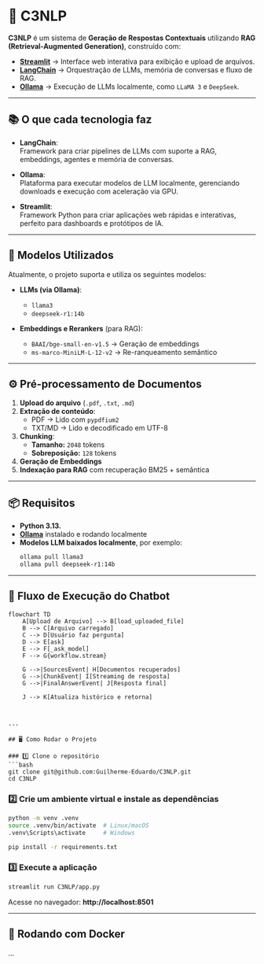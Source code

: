 # 🧠 C3NLP

**C3NLP** é um sistema de **Geração de Respostas Contextuais** utilizando **RAG (Retrieval-Augmented Generation)**, construído com:

- **[Streamlit](https://streamlit.io/)** → Interface web interativa para exibição e upload de arquivos.  
- **[LangChain](https://www.langchain.com/)** → Orquestração de LLMs, memória de conversas e fluxo de RAG.  
- **[Ollama](https://ollama.com/)** → Execução de LLMs localmente, como `LLaMA 3` e `DeepSeek`.  

---

## 📚 O que cada tecnologia faz

- **LangChain**:  
  Framework para criar pipelines de LLMs com suporte a RAG, embeddings, agentes e memória de conversas.

- **Ollama**:  
  Plataforma para executar modelos de LLM localmente, gerenciando downloads e execução com aceleração via GPU.

- **Streamlit**:  
  Framework Python para criar aplicações web rápidas e interativas, perfeito para dashboards e protótipos de IA.

---

## 🤖 Modelos Utilizados

Atualmente, o projeto suporta e utiliza os seguintes modelos:

- **LLMs (via Ollama)**:
  - `llama3`
  - `deepseek-r1:14b`  

- **Embeddings e Rerankers** (para RAG):
  - `BAAI/bge-small-en-v1.5` → Geração de embeddings  
  - `ms-marco-MiniLM-L-12-v2` → Re-ranqueamento semântico  

---

## ⚙️ Pré-processamento de Documentos

1. **Upload do arquivo** (`.pdf`, `.txt`, `.md`)  
2. **Extração de conteúdo**:
   - PDF → Lido com `pypdfium2`  
   - TXT/MD → Lido e decodificado em UTF-8  
3. **Chunking**:
   - **Tamanho:** `2048` tokens  
   - **Sobreposição:** `128` tokens  
4. **Geração de Embeddings**  
5. **Indexação para RAG** com recuperação BM25 + semântica  

---

## 📦 Requisitos

- **Python 3.13.**    
- **[Ollama](https://ollama.com/)** instalado e rodando localmente  
- **Modelos LLM baixados localmente**, por exemplo:
  ```bash
  ollama pull llama3
  ollama pull deepseek-r1:14b
  ```

---

## 🚀 Fluxo de Execução do Chatbot

```mermaid
flowchart TD
    A[Upload de Arquivo] --> B[load_uploaded_file]
    B --> C[Arquivo carregado]
    C --> D[Usuário faz pergunta]
    D --> E[ask]
    E --> F[_ask_model]
    F --> G{workflow.stream}

    G -->|SourcesEvent| H[Documentos recuperados]
    G -->|ChunkEvent| I[Streaming de resposta]
    G -->|FinalAnswerEvent| J[Resposta final]

    J --> K[Atualiza histórico e retorna]



---

## 🖥️ Como Rodar o Projeto

### 1️⃣ Clone o repositório
```bash
git clone git@github.com:Guilherme-Eduardo/C3NLP.git
cd C3NLP
```

### 2️⃣ Crie um ambiente virtual e instale as dependências
```bash
python -m venv .venv
source .venv/bin/activate  # Linux/macOS
.venv\Scripts\activate     # Windows

pip install -r requirements.txt
```

### 3️⃣ Execute a aplicação
```bash
streamlit run C3NLP/app.py
```

Acesse no navegador: **http://localhost:8501**

---

## 🐳 Rodando com Docker

...